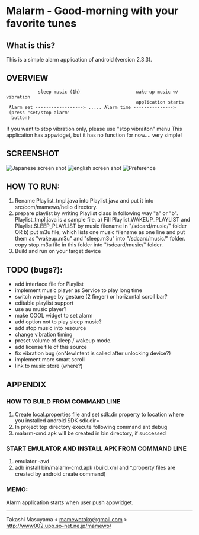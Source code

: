 # Malarm - Good-morning with your favorite tunes
## What is this?

This is a simple alarm application of android (version 2.3.3).

## OVERVIEW
                sleep music (1h)                     wake-up music w/ vibration
                                                     application starts
     Alarm set ------------------> ..... Alarm time --------------->
     (press "set/stop alarm"
      button)

 If you want to stop vibration only, please use "stop vibraiton" menu
 This application has appwidget, but it has no function for now.... very simple!

## SCREENSHOT
![Japanese screen shot](https://github.com/mamewotoko/malarm/raw/master/doc/alarm_ja.png)
![english screen shot](https://github.com/mamewotoko/malarm/raw/master/doc/alarm_en.png)
![Preference](https://github.com/mamewotoko/malarm/raw/master/doc/malarm_pref.png)

## HOW TO RUN:
1. Rename Playlist_tmpl.java into Playlist.java and put it into src/com/mamewo/hello directory.
2. prepare playlist by writing Playlist class in following way "a" or "b". Playlist_tmpl.java is a sample file.
  a) Fill Playlist.WAKEUP_PLAYLIST and Playlist.SLEEP_PLAYLIST by music
  filename in "/sdcard/music/" folder
  OR
  b) put m3u file, which lists one music filename as one line and put them as "wakeup.m3u" and
  "sleep.m3u" into "/sdcard/music/" folder.
  copy stop.m3u file in this folder into "/sdcard/music/" folder.
3. Build and run on your target device

## TODO (bugs?):
- add interface file for Playlist
- implement music player as Service to play long time
- switch web page by gesture (2 finger) or horizontal scroll bar?
- editable playlist support
- use au music player?
- make COOL widget to set alarm
- add option not to play sleep music?
- add stop music into resource
- change vibration timing
- preset volume of sleep / wakeup mode.
- add license file of this source
- fix vibration bug (onNewIntent is called after unlocking device?)
- implement more smart scroll
- link to music store (where?)

## APPENDIX
### HOW TO BUILD FROM COMMAND LINE
1. Create local.properties file and set sdk.dir property to location where you installed android SDK
    sdk.dir=<path to android SDK>
2. In project top directory execute following command
    ant debug
3. malarm-cmd.apk will be created in bin directory, if successed

### START EMULATOR AND INSTALL APK FROM COMMAND LINE
1. 
    emulator -avd <avdname>
2.
    adb install bin/malarm-cmd.apk
(build.xml and *.property files are created by android create command)

### MEMO:
Alarm application starts when user push appwidget.

----
Takashi Masuyama < mamewotoko@gmail.com >  
http://www002.upp.so-net.ne.jp/mamewo/
